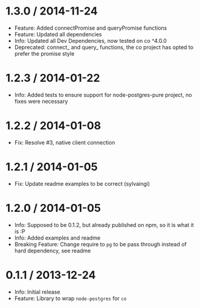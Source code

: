 1.3.0 / 2014-11-24
==================

 * Feature: Added connectPromise and queryPromise functions
 * Feature: Updated all dependencies
 * Info: Updated all Dev Dependencies, now tested on co ^4.0.0
 * Deprecated: connect_ and query_ functions, the co project has opted to prefer the promise style

1.2.3 / 2014-01-22
==================

 * Info: Added tests to ensure support for node-postgres-pure project, no fixes were necessary


1.2.2 / 2014-01-08
==================

 * Fix: Resolve #3, native client connection

1.2.1 / 2014-01-05
==================

 * Fix: Update readme examples to be correct (sylvaingi)

1.2.0 / 2014-01-05
==================

 * Info: Supposed to be 0.1.2, but already published on npm, so it is what it is :P
 * Info: Added examples and readme
 * Breaking Feature: Change require to `pg` to be pass through instead of hard dependency, see readme

0.1.1 / 2013-12-24
==================

 * Info: Initial release
 * Feature: Library to wrap `node-postgres` for `co`
